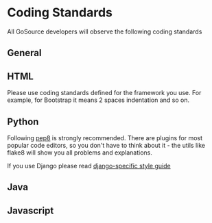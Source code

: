 # Coding Standards

All GoSource developers will observe the following coding standards

## General


## HTML

Please use coding standards defined for the framework you use. For example, for Bootstrap it means 2 spaces indentation and so on.

## Python

Following [pep8](https://www.python.org/dev/peps/pep-0008/) is strongly recommended. There are plugins for most popular code editors, so you don't have to think about it - the utils like flake8 will show you all problems and explanations.

If you use Django please read [django-specific style guide](https://docs.djangoproject.com/en/dev/internals/contributing/writing-code/coding-style/)

## Java


## Javascript


